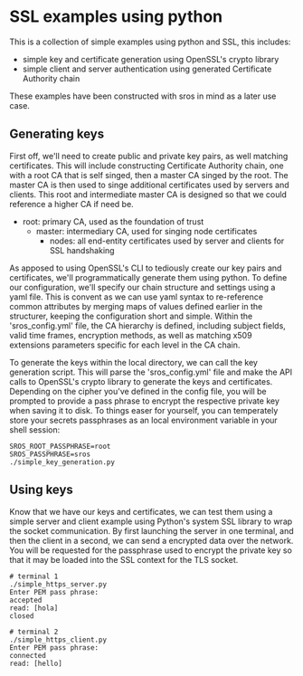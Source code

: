 # SSL examples using python
This is a collection of simple examples using python and SSL, this includes:

* simple key and certificate generation using OpenSSL's crypto library
* simple client and server authentication using generated Certificate Authority chain

These examples have been constructed with sros in mind as a later use case.

## Generating keys
First off, we'll need to create public and private key pairs, as well matching certificates. This will include constructing Certificate Authority chain, one with a root CA that is self singed, then a master CA singed by the root. The master CA is then used to singe additional certificates used by servers and clients. This root and intermediate master CA is designed so that we could reference a higher CA if need be.

* root: primary CA, used as the foundation of trust
    * master: intermediary CA, used for singing node certificates
        * nodes: all end-entity certificates used by server and clients for SSL handshaking

As apposed to using OpenSSL's CLI to tediously create our key pairs and certificates, we'll programmatically generate them using python. To define our configuration, we'll specify our chain structure and settings using a yaml file. This is convent as we can use yaml syntax to re-reference common attributes by merging maps of values defined earlier in the structurer, keeping the configuration short and simple. Within the 'sros_config.yml' file, the CA hierarchy is defined, including subject fields, valid time frames, encryption methods, as well as matching x509 extensions parameters specific for each level in the CA chain.

To generate the keys within the local directory, we can call the key generation script. This will parse the 'sros_config.yml' file and make the API calls to OpenSSL's crypto library to generate the keys and certificates. Depending on the cipher you've defined in the config file, you will be prompted to provide a pass phrase to encrypt the respective private key when saving it to disk. To things easer for yourself, you can temperately store your secrets passphrases as an local environment variable in your shell session:

``` terminal
SROS_ROOT_PASSPHRASE=root
SROS_PASSPHRASE=sros
./simple_key_generation.py
```

## Using keys
Know that we have our keys and certificates, we can test them using a simple server and client example using Python's system SSL library to wrap the socket communication. By first launching the server in one terminal, and then the client in a second, we can send a encrypted data over the network. You will be requested for the passphrase used to encrypt the private key so that it may be loaded into the SSL context for the TLS socket.

``` terminal
# terminal 1
./simple_https_server.py
Enter PEM pass phrase:
accepted
read: [hola]
closed
```
```
# terminal 2
./simple_https_client.py
Enter PEM pass phrase:
connected
read: [hello]
```
